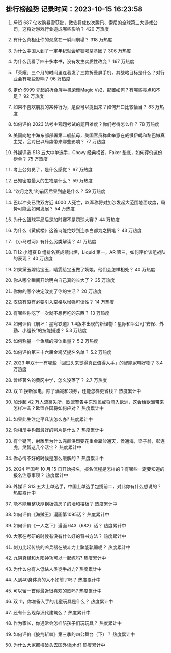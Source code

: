 
## 排行榜趋势 记录时间：2023-10-15 16:23:58
  
  1. 斥资 687 亿收购暴雪获批，微软将成仅次腾讯、索尼的全球第三大游戏公司，这将对游戏行业造成哪些影响？ 420 万热度
    
  2. 有什么真相让你的观念在一瞬间崩塌？ 318 万热度
    
  3. 为什么中国人到了一定年纪就会解锁喝茶基因？ 306 万热度
    
  4. 为什么我看了四十多本书，没有发生实质性改变？ 167 万热度
    
  5. 「荣耀」三个月的时间里连着发了三款折叠屏手机，其战略目标是什么？对行业会有哪些影响？ 96 万热度
    
  6. 定价 6999 元起的折叠屏手机荣耀Magic Vs2，配置如何？有哪些亮点和不足？ 92 万热度
    
  7. 如果不喜欢朋友的某种行为，是否可以提出来？如何开口比较恰当？ 83 万热度
    
  8. 如何评价 2023 法考主观题考试的题目难度？你们考得怎么样？ 78 万热度
    
  9. 美国向地中海东部部署第二艘航母，美国官员称此举意在威慑伊朗和黎巴嫩真主党，会对巴以局势带来哪些影响？ 77 万热度
    
  10. 外媒评选 S13 五大中单选手，Chovy 经典榜首，Faker 垫底，如何评价这份榜单？ 75 万热度
    
  11. 考上公务员了，是什么感觉？ 67 万热度
    
  12. 已知密度最大的生物是什么？ 59 万热度
    
  13. “饮月之乱”的前因后果到底是什么？ 59 万热度
    
  14. 巴以冲突已致双方近 4000 人死亡，以军称将对加沙发起大范围地面攻势，局势可能会如何发展？ 54 万热度
    
  15. 为什么篮球平局后是加时赛不是罚球大赛？ 44 万热度
    
  16. 为什么《黄鹤楼》这首诗能绝妙到连李白都为之搁笔？ 43 万热度
    
  17. 《小马过河》有什么另类解读？ 41 万热度
    
  18. TI12 小组赛 B 组排名赛成绩出炉，Liquid 第一，AR 第三，如何评价该组战队的表现？ 40 万热度
    
  19. 如果黛玉嫁给宝玉，晴雯给宝玉做了姨娘，他们会怎样相处？ 40 万热度
    
  20. 你从哪个瞬间开始明白自己真的长大了？ 35 万热度
    
  21. 你做的哪个决定改变了你的生活？ 20 万热度
    
  22. 汉语有没有必要引入空格以增强可读性？ 14 万热度
    
  23. 有哪些你吃了一次就不想再吃的东西？ 13 万热度
    
  24. 如何评价《崩坏：星穹铁道》1.4版本出现的新怪物：星际和平公司“安保、外勤、小组长”的技能描述？ 5.3 万热度
    
  25. 如何称量一个鱼塘的液体重量？ 5.2 万热度
    
  26. 如何评价第三十六届金鸡奖提名名单？ 5.2 万热度
    
  27. 2023 年双十一有哪些「回过头来觉得真正值得入手」的智能家电好物？ 3.4 万热度
    
  28. 曾经著名的黄冈中学，怎么没落了？ 2.7 万热度
    
  29. 双 11 换新家电，除了满减和领券，还能怎样更省钱？ 热度累计中
    
  30. 加沙超 42 万人流离失所，欧盟警告中东难民或将涌入欧洲，这会给欧洲带来怎样冲击？欧盟各国将如何应对？ 热度累计中
    
  31. 如果此生注定平凡该怎么办? 热度累计中
    
  32. 你相册中构图最好的照片是什么？ 热度累计中
    
  33. 有个疑问，射雕里为什么完颜洪烈要花重金雇沙通天，侯通海，梁子翁，彭连虎，灵智这几个活宝？ 热度累计中
    
  34. 你心情不好的时候是怎么缓解的？ 热度累计中
    
  35. 2024 年国考 10 月 15 日开始报名，报名流程是怎样的？有哪些一定要知道的报名注意事项？ 热度累计中
    
  36. 外媒评 S13 五大上单选手，中国上单选手包揽前二，对此你有什么想说的？ 热度累计中
    
  37. 能不能用整块厚钢板做房子的墙和楼板？ 热度累计中
    
  38. 如何评价《海贼王》漫画第1095话？ 热度累计中
    
  39. 如何评价《一人之下》漫画 643（682）话？ 热度累计中
    
  40. 大家在考研的时候有没有什么好的背书方法？ 热度累计中
    
  41. 刺刀比起传统的冷兵器在战斗力上孰能孰弱呢？ 热度累计中
    
  42. 九阴真经和九阳神功可以一起练吗? 热度累计中
    
  43. 为什么总有人低估人类徒手战力? 热度累计中
    
  44. 人到40身体真的大不如前了吗？ 热度累计中
    
  45. 可以留一首你最近很喜欢的歌吗? 热度累计中
    
  46. 双 11，你准备入手的儿童玩具是什么？ 热度累计中
    
  47. 还有什么现存汉代建筑么？ 热度累计中
    
  48. 作为家长，你通常会怎样陪孩子们玩玩具？ 热度累计中
    
  49. 如何评价《披荆斩棘》第三季的四公舞台（下）？ 热度累计中
    
  50. 为什么大家都挤破头去国外读phd? 热度累计中
    